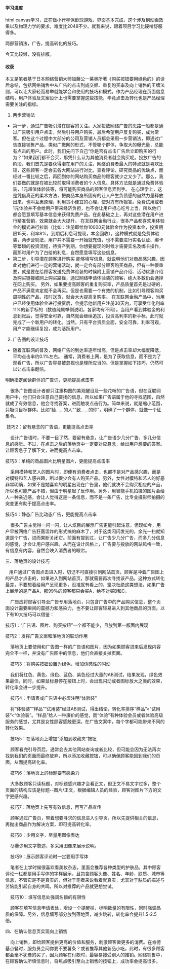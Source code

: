 #### 学习进度

html canvas学习，正在做小行星保龄球游戏，界面基本完成，这个涉及到动画效果以及物理力学的要求，难度比2048不少。就我来说，跟着项目学习比硬啃舒服得多。

两部营销法，广告，提高转化的技巧。

今天比较懒，没有排版。


#### 收获

本文是笔者基于日本网络营销大师加藤公一莱奥所著《购买按钮要用绿色的》的读后总结，包括网络销售中从广告的点击到成交额、重复购买率及向上销售的王牌法则，可以让大家轻而易举就能学会和使用的技巧和模式。作为产品经理在页面信息结构，用户体验及文案设计上也需要掌握这些技能，毕竟点击及转化也是产品经理需要关注的指标。

1. 两步营销法
 - 第一步，通过广告吸引潜在顾客的关注。大家投放网络广告的思路一般都是通过广告吸引用户点击，然后引导用户购买，最后希望用户反复购买，成为常客。但在这个过程中大部分的公司及营销人员都会采用一步营销法，即通过广告直接销售产品，类似广撒网的形式，不管哪个群体，争取大的曝光量，总能有点击的用户。此时，我们先问下自己“你是否有点击广告后立即购买的行为？”如果我们都不会买，那凭什么认为其他消费者就会购买呢。投放广告的阶段，我们首先是要获得潜在用户的关注，网络消费者最大的特点就是喜欢比较，这些顾客一定会去各大网站进行对比，查看评论，研究商品的优缺点，而经过一番比较之后，再回到你的网站购买商品的顾客就少之又少了。那么，我们要做的就是在被比较前取得消费者的个人信息。具体方法就是通过免费体验装，1元超值体验装等，将可能购买商品的顾客信息弄到手。
 在心理学上，这是凭借真正的柔术方法，把商品本身所固有的让人产生负债感的自然力量释放出来，也叫互惠原理，利用贪小便宜的心理，使对方有所报答。免费试用或者1元体验并不会给用户带来经济负担，也不会让用户担心吃亏上当，所以他们都会愿意填写基本信息来获得免费产品。在此基础之上，再对这些潜在用户进行精准营销，效果就会大大提升。
 在互联网金融行业，很多产品都喜欢用体验金的模式进行拉新（比如：注册即给你10000元体验金作为投资本金，投资期限15天，利率8%，到期后利息可提现，本金回收），这种模式就是免费体验装，两步营销法，用户并不需要一开始就充值，也不需要进行实名认证、绑卡等繁琐的投资流程，待资产到期，你想要提现的时候才需要实名及绑卡操作，而那时用户为了白给的利息，自然愿意填写这些信息。
 - 第二步，引导潜在顾客进行购买
 能够填写信息，就说明他们对商品感兴趣，因此对他们进行一定的营销活动，就一定会有部分顾客购买商品，但有一种很重要，就是要在给顾客发送免费体验装的时候附上营销产品介绍、活动优惠介绍及购买链接或网上购买路径，通过网络申请体验装的顾客，绝大多数仍会选择在网上购买。
 另外，如果要提高顾客的重复购买率，产品质量首先是过硬的，产品不满意肯定就不会再买。但是也需要一个有效的机制，比如引导顾客购买周期性的产品，按时送货，就会大大提高复购率。
 在互联网金融产品中，当用户已经使用体验金进行投资后，会提示他新用户注册30天内，可享受年化利率11%的新手标的（数值纯属举例说明，各家均有不同）。当用户看到体验金的利息到账后，觉得安全可靠，自然就会继续追加，投资高利率的新手标，此时就完成了一个新用户的转化。当然，只有平台资质全面，安全可靠，利率可观，用户才能继续复投，成为活跃用户。
2. 广告图的设计技巧
 - 随着互联网的普及，网络广告的到达率逐年增高，但是点击率却大幅度降低，平均点击率约0.1%左右。
 通常，消费者上网，是为了获取信息，而不是为了观看广告，所以广告容易被忽视也是理所应当的。但是掌握如下技巧，仍然可以让点击率翻倍。

明确指定阅读群体的广告词，更能提高点击率

    很多广告图设计者都只注重构图的美观醒目及一些花哨的广告语，但在互联网用户中，他们只会注意自己要找的信息，所以如果广告语属于他的寻找范围，自然就成了有效信息，他会寻找答案，进而触发点击行为。简单来说，就是缩小范围，只吸引目标群体。比如“给……的人”“致……的你”，明确了一个群体，就像一个征集令。


 技巧2：留有悬念的广告语，更能提高点击率

    设计广告语时，不要一目了然，要留有悬念，让广告语少几分广告，多几分信息的感觉。不过，在点击之后的落地页中一定要对应悬念，给出用户想要的答案。让顾客急于了解下文，进而提高点击率。


技巧3：单纯的商品图片比明星图片，更能提高点击率

    采用模特和艺人的图片时，即便有消费者点击，也都不是对产品感兴趣，而是对模特和艺人感兴趣，所以很少会有人购买产品。另外，女性对模特和艺人的好恶非常明确，如果不是她喜欢的明星出现在广告里，他们就决不会购买相应的产品，所以也可能产品不错，但由于明星起了反作用。另外，用智能手机拍摄的图片会给人一种亲近感，会让人觉得这是一条信息，而不是一条广告，比专业摄影师拍摄的突变更有助于提高点击率。

技巧4：静态广告比动态广告，更能提高点击率

    很多广告主觉得一闪一闪，让人炫目的展示广告更能引起注意，但现如今，用户早被网络广告狂轰滥炸的形式搞的麻木了，对于这类闪闪发光的，余光一扫就知道是个广告，进而果断关闭它。前面有提到过，让广告少几分广告，而多几分信息的感觉，才会让用户感兴趣。从而在设计风格上，广告要与投放的网站风格一致，有信息有内容，自然会映入消费者的眼帘。

三、落地页的设计技巧

   用户通过广告图点击进入时，切记不可直接引到网站首页，顾客是冲着广告图上的产品才点击的，如果进入到网站首页，那就需要再次寻找该产品，这种方式转化最差，不要想着给用户呈现更多，没准就有看上的，坚决杜绝这类想法，如果广告上展示的是产品A，那99%的顾客都只会买A，绝不对买B和C。

    广告应将顾客引导至广告专用落地页，只包含广告中的产品购买信息，整个页面设计需要瞬间的震撼力和感染力，也不要让顾客轻易进入到其他商品的页面。以下有10大技巧可以借鉴：

技巧1：“广告语、图片、购买按钮”一个都不能少，且放到第一版面内展现


技巧2：发挥广告文案和落地页的联动作用

    落地页上要使用和广告图一样的广告语和图片，因为如果顾客进来后发现内容完全不一样，并没有广告图中的信息，他们会直接关掉页面。


    技巧3：将购买按钮设置为绿色，增加诱惑性的闪动

    我们将红色、黄色、绿色、蓝色、紫色经过大量的AB测试，结果发现，绿色效果最佳，同时，如果鼠标悬停在按钮上时，会出现闪动或者图标放大之类的效果，转化率会进一步提升。

    技巧4：申请表或广告语中必须注明“体验装”

    将“体验装”“样品”“试用装”经过AB测试，得出结论，转化率排序“样品”<“试用装”<“体验装”。“样品”给人一种廉价的感觉，而“体验”有种体验会员或者体验高级服务的感觉，尤其是女性顾客感触更深。在广告文案中，每个字都可能带来不同的转化效果。

    技巧5：在落地页上增加“添加到收藏夹”按钮

    顾客看完引导页后，通常会去其他网站查询或者比较，但可能会因为无法再次找到我们的页面而最终放弃，所以添加收藏按钮，可以确保顾客能回到我们的页面，从而提高转化率。

    技巧6：落地页上的标题要有感染力

    大多数顾客只读标题，对标题感兴趣才会看正文，但正文不易文字过多，整个页面的结构应该是标题--图片/正文，根据编辑人员的经验，顾客对图片下方的文字更感兴趣。


    技巧7：落地页上先写有效信息，再写产品宣传

    顾客通过广告页，带着想要寻求的信息进入引导页，所以先提供相关的信息，再抛出商品作为解决方案，即可提高转化率。


    技巧8：少用文字，尽量用图像表达

    尽量少用文字赘述，多采用图像来展示说明。


    技巧9：展示顾客评论时一定要用手写体

    笔者在上学时候很喜欢看美妆杂志，里面会推荐各种类型的护肤品，其中顾客评论一栏都是用手写体的字样展示，且包含顾客头像、姓名、年龄、肤质、城市等信息，不管它是不是真实的，但对于笔者来说看着就真实，尤其对于肤质的描述与苦恼能引起自身的共鸣，所以对推荐的产品就更想尝试。

    技巧10：填写信息处强调名额的有限性

    顾客在填写信息申请表处，增设一个提醒栏，标明数量的有限性，同时强调品质的保障。另外，信息填写部分放到落地页，减少跳转，转化率会提升1.5-2.5倍。


四、在确认信息页实现向上销售

    向上销售，即给顾客提供更高的价值和服务，刺激顾客做更多的消费。在肯德基点餐时，服务员会问你要不要薯条？或者推荐其他新品小吃，此时，有很多顾客都会毫不犹豫的买了，因为顾客在付款时，最容易接受别人的推销。网络销售中，在顾客确认所填信息时，将焦点吸引至向上销售的按钮上，成功率会提高很多。

